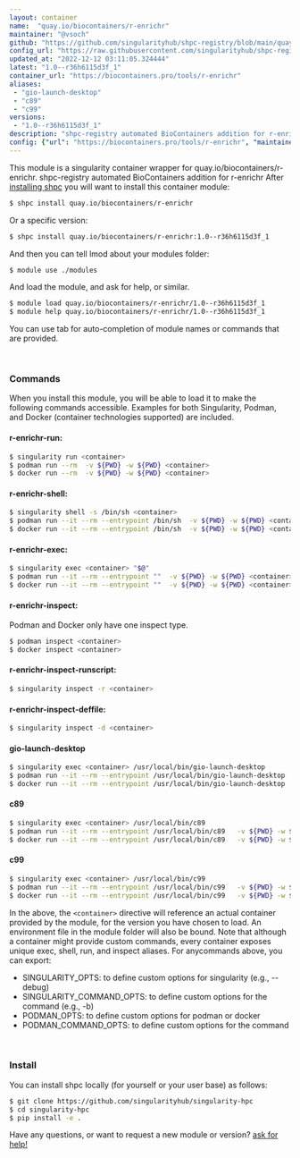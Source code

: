 ```yaml
---
layout: container
name:  "quay.io/biocontainers/r-enrichr"
maintainer: "@vsoch"
github: "https://github.com/singularityhub/shpc-registry/blob/main/quay.io/biocontainers/r-enrichr/container.yaml"
config_url: "https://raw.githubusercontent.com/singularityhub/shpc-registry/main/quay.io/biocontainers/r-enrichr/container.yaml"
updated_at: "2022-12-12 03:11:05.324444"
latest: "1.0--r36h6115d3f_1"
container_url: "https://biocontainers.pro/tools/r-enrichr"
aliases:
 - "gio-launch-desktop"
 - "c89"
 - "c99"
versions:
 - "1.0--r36h6115d3f_1"
description: "shpc-registry automated BioContainers addition for r-enrichr"
config: {"url": "https://biocontainers.pro/tools/r-enrichr", "maintainer": "@vsoch", "description": "shpc-registry automated BioContainers addition for r-enrichr", "latest": {"1.0--r36h6115d3f_1": "sha256:304e260c72d1d10059080eb3a97cf1368146bf6b406eb4407b45c79e49cc0f94"}, "tags": {"1.0--r36h6115d3f_1": "sha256:304e260c72d1d10059080eb3a97cf1368146bf6b406eb4407b45c79e49cc0f94"}, "docker": "quay.io/biocontainers/r-enrichr", "aliases": {"gio-launch-desktop": "/usr/local/bin/gio-launch-desktop", "c89": "/usr/local/bin/c89", "c99": "/usr/local/bin/c99"}}
---
```


This module is a singularity container wrapper for quay.io/biocontainers/r-enrichr.
shpc-registry automated BioContainers addition for r-enrichr
After [installing shpc](#install) you will want to install this container module:


```bash
$ shpc install quay.io/biocontainers/r-enrichr
```

Or a specific version:

```bash
$ shpc install quay.io/biocontainers/r-enrichr:1.0--r36h6115d3f_1
```

And then you can tell lmod about your modules folder:

```bash
$ module use ./modules
```

And load the module, and ask for help, or similar.

```bash
$ module load quay.io/biocontainers/r-enrichr/1.0--r36h6115d3f_1
$ module help quay.io/biocontainers/r-enrichr/1.0--r36h6115d3f_1
```

You can use tab for auto-completion of module names or commands that are provided.

<br>

### Commands

When you install this module, you will be able to load it to make the following commands accessible.
Examples for both Singularity, Podman, and Docker (container technologies supported) are included.

#### r-enrichr-run:

```bash
$ singularity run <container>
$ podman run --rm  -v ${PWD} -w ${PWD} <container>
$ docker run --rm  -v ${PWD} -w ${PWD} <container>
```

#### r-enrichr-shell:

```bash
$ singularity shell -s /bin/sh <container>
$ podman run --it --rm --entrypoint /bin/sh  -v ${PWD} -w ${PWD} <container>
$ docker run --it --rm --entrypoint /bin/sh  -v ${PWD} -w ${PWD} <container>
```

#### r-enrichr-exec:

```bash
$ singularity exec <container> "$@"
$ podman run --it --rm --entrypoint ""  -v ${PWD} -w ${PWD} <container> "$@"
$ docker run --it --rm --entrypoint ""  -v ${PWD} -w ${PWD} <container> "$@"
```

#### r-enrichr-inspect:

Podman and Docker only have one inspect type.

```bash
$ podman inspect <container>
$ docker inspect <container>
```

#### r-enrichr-inspect-runscript:

```bash
$ singularity inspect -r <container>
```

#### r-enrichr-inspect-deffile:

```bash
$ singularity inspect -d <container>
```


#### gio-launch-desktop

```bash
$ singularity exec <container> /usr/local/bin/gio-launch-desktop
$ podman run --it --rm --entrypoint /usr/local/bin/gio-launch-desktop   -v ${PWD} -w ${PWD} <container> -c " $@"
$ docker run --it --rm --entrypoint /usr/local/bin/gio-launch-desktop   -v ${PWD} -w ${PWD} <container> -c " $@"
```


#### c89

```bash
$ singularity exec <container> /usr/local/bin/c89
$ podman run --it --rm --entrypoint /usr/local/bin/c89   -v ${PWD} -w ${PWD} <container> -c " $@"
$ docker run --it --rm --entrypoint /usr/local/bin/c89   -v ${PWD} -w ${PWD} <container> -c " $@"
```


#### c99

```bash
$ singularity exec <container> /usr/local/bin/c99
$ podman run --it --rm --entrypoint /usr/local/bin/c99   -v ${PWD} -w ${PWD} <container> -c " $@"
$ docker run --it --rm --entrypoint /usr/local/bin/c99   -v ${PWD} -w ${PWD} <container> -c " $@"
```



In the above, the `<container>` directive will reference an actual container provided
by the module, for the version you have chosen to load. An environment file in the
module folder will also be bound. Note that although a container
might provide custom commands, every container exposes unique exec, shell, run, and
inspect aliases. For anycommands above, you can export:

 - SINGULARITY_OPTS: to define custom options for singularity (e.g., --debug)
 - SINGULARITY_COMMAND_OPTS: to define custom options for the command (e.g., -b)
 - PODMAN_OPTS: to define custom options for podman or docker
 - PODMAN_COMMAND_OPTS: to define custom options for the command

<br>

### Install

You can install shpc locally (for yourself or your user base) as follows:

```bash
$ git clone https://github.com/singularityhub/singularity-hpc
$ cd singularity-hpc
$ pip install -e .
```

Have any questions, or want to request a new module or version? [ask for help!](https://github.com/singularityhub/singularity-hpc/issues)